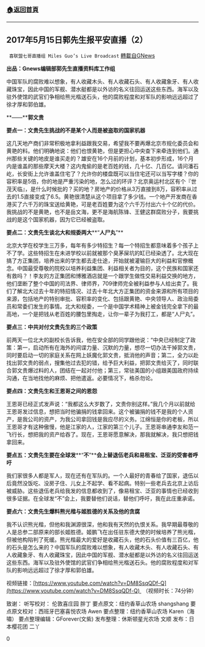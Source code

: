 ###  [:house:返回首頁](https://github.com/ourhimalayas/txt)
---

## 2017年5月15日郭先生报平安直播（2）
` 喜联盟七哥直播组 Miles Guo’s Live Broadcast` [轉載自GNews](https://gnews.org/zh-hans/1142546/)

**出品：****Gnews****编辑部郭先生直播资料库工作组**

中国军队的腐败难以想象，有人收藏木头、有人收藏石头、有人收藏象牙、有人收藏珠宝，因此中国的军舰、潜水艇都是以外访的名义往回运送这些东西。海军以及驻外使馆的武官们争相给熊光楷送石头，他的腐败程度和对军队的影响远远超过了徐才厚和郭伯雄。

**——****郭文贵**

**要点一：文贵先生挑战的不是某个人而是被盗取的国家机器**

这几天地产商们非常积极地拿利益跟我交易，希望我不要再爆北京市规化委员会和黄艳的料。他们明确地说：他们也恨黄艳，但是更担心中央查下来牵连到他们。通州那些关键的地皮是谁买走的？雄安在16个月前的计划，基本初步形成，16个月内是谁盖的那些摩天大楼？这内鬼偷的是老百姓的钱，几十亿、几百亿。请问潘石屹，长安街上允许谁盖住宅了？允许你的楼盘既可以当住宅还可以当写字楼？你的容积率是5倍，你的地是严重污染的地，怎么过的环评？北京奥运村北区有个『世茂天临』，是什么时候批的？买的地？房地产的价格从3万直接到8万，容积率从过去的1.5直接变成了6.5。黄艳很清楚从这个项目拿了多少钱。一个地产开发商在香港买了六千万的珠宝送给黄艳，可是老百姓要为这个六千万付出六十个亿的代价。我挑战的不是黄艳，也不是岳文海，更不是海航陈锋、王健这群腐败分子，我要挑战的是这个国家机器，因为它已经被盗取。

**要点二：文贵先生谈北大和规委两大****“****人尸丸****”**

北京大学在校学生三万多，每年有多少特招生？每一个特招生都意味着多个孩子上不了学。这些特招生在未进学校以前就被那个臭茅屎坑的缸已经染透了。北大现在搞了方正集团，培养出来的学生都去走仕途，开始就被灌输巨大的利益和官僚概念。中国最受尊敬的院校以培养利益集团、利益相关者为目的，这个民族和国家还有救吗？！李友的方正集团和博雅酒店就是一个跟学生做性交易利益交换的地方，他们垄断了整个中国的司法界、律师界，709律师完全被利益参与人给出卖了。我们了解北大过去十年的特招情况、过去十年北大方正集团的资金来源和所有项目的来源，包括地产的特别审批、容积率的变化、包括跟黄艳、中央领导人、政治局委员和常委们发生的事情。北大和规委，一个是中国学术精神上被金钱完全拿下的最高地，一个是把钱从老百姓的腰包里掏走，让你一辈子为我打工，都是“人尸丸”。

**要点三：中共对付文贵先生的三个政策**

前两天一位北大的副校长告诉我，他在安全部的同学跟他说：“中央已经制定了政策：第一，启动所有在海外的间谍力量、沉默的力量，想尽一切办法干掉郭文贵，同时要启动一切的家庭关系在网上妖魔化郭文贵，抵消他的声音；第二，全力以赴找出郭文贵的弱点，搜集他过去犯的错，给予巨大利益，把郭文贵给灭了，同时联合郭文贵爆过料的人，团结在一起对付他；第三，常驻美国的小组跟美国政府持续沟通，在当地找他的麻烦、把他遣返。必要情况下，格杀勿论。

**要点四：文贵先生和王恩哥之间的恩怨**

王恩哥已经正式发声说：“我都这么大岁数了，文贵你别这样。”我几个月以前就给王恩哥发过信息，想把当时他骗捐的钱拿回来。这个被骗捐的钱不是我的个人资产，是我公司的资产，为我公司拿回钱是我应尽的义务。江绵恒是你的老板，所以王恩哥才有这种傲慢，他是江家的人，江家的第三个儿子。王恩哥串通李友和范一飞行长，想把我的资产给吞了。现在，王恩哥愿意解决，那我就解决，我只想把钱拿回来。

**要点五：文贵先生要在全球发****“****不****”****会上替退伍老兵和易租宝、泛亚的受害者呼吁**

我们家很多人都是军人，现在还有在军队的。一个人最好的青春给了国家，退伍以后竟然没饭吃、没房子住、儿女上不起学、看不起病。特别一些老兵去北京上访后被威胁。这些退伍老兵给我发的信息都收到了，像易租宝、泛亚的事情也已经收到很多证据。在全球发“不”会上，我要替他们说话，替他们呼吁，我在此庄重承诺。

**要点六：文贵先生爆料熊光楷与姬胜德的关系及他的贪腐**

我不认识熊光楷，但他和我渊源很深，他和我有天然的仇恨关系。我早期最尊敬的人是总参二部原来的部长姬胜德。姬鹏飞在出任驻东德大使的时候培养了熊光楷，但被他构陷判了死缓。熊光楷最大的爱好是收藏石头，他的石头价值有三百亿，他的石头是怎么来的？中国军队的腐败难以想象，有人收藏木头、有人收藏石头、有人收藏象牙、有人收藏珠宝，因此中国的军舰、潜水艇都是以外访的名义往回运送这些东西。海军以及驻外使馆的武官们争相给熊光楷送石头。他的腐败程度和对军队的影响远远超过了徐才厚和郭伯雄。

视频链接：[https://www.youtube.com/watch?v=DM8SsqQDf-Q](https://www.youtube.com/watch?v=DM8SsqQDf-Q)  （视频时长：74分钟）

致谢：
听写校对： 伦敦喜庄园 胖丁
要点原文：纽约香草山农场 shangshang
要点原文校对：西班牙巴塞喜悦农场 Awen
要点整理：纽约香草山农场 Karen（海嘯）
要点整理编辑：GForever(文紫)
发布整理：休斯顿星光农场 文顺
发布：日本樱花团 二丫

0
